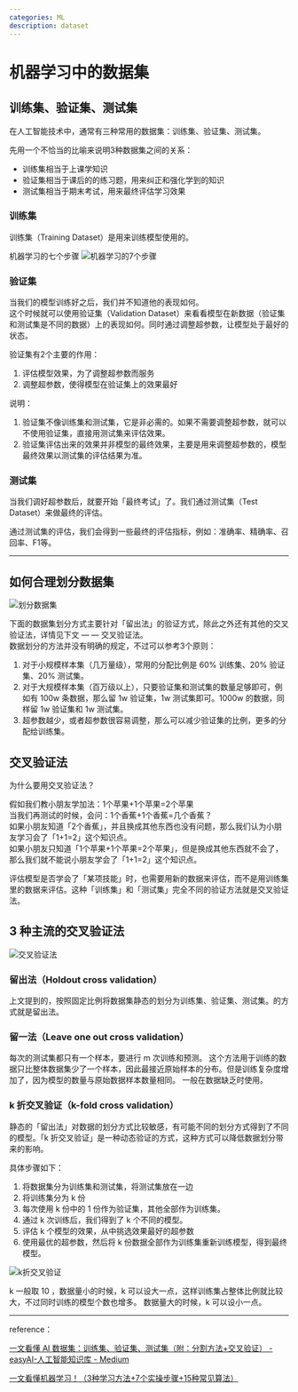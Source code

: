 ```yaml
---
categories: ML
description: dataset
---
```


# 机器学习中的数据集

## 训练集、验证集、测试集

在人工智能技术中，通常有三种常用的数据集：训练集、验证集、测试集。

先用一个不恰当的比喻来说明3种数据集之间的关系：

- 训练集相当于上课学知识
- 验证集相当于课后的的练习题，用来纠正和强化学到的知识
- 测试集相当于期末考试，用来最终评估学习效果

### 训练集

训练集（Training Dataset）是用来训练模型使用的。

机器学习的七个步骤
![机器学习的7个步骤](https://miro.medium.com/max/1400/0*mf-atTScFpQFQJbL.png)

### 验证集

当我们的模型训练好之后，我们并不知道他的表现如何。  
这个时候就可以使用验证集（Validation Dataset）来看看模型在新数据（验证集和测试集是不同的数据）上的表现如何。同时通过调整超参数，让模型处于最好的状态。

验证集有2个主要的作用：

1. 评估模型效果，为了调整超参数而服务
2. 调整超参数，使得模型在验证集上的效果最好

说明：

1. 验证集不像训练集和测试集，它是非必需的。如果不需要调整超参数，就可以不使用验证集，直接用测试集来评估效果。
2. 验证集评估出来的效果并非模型的最终效果，主要是用来调整超参数的，模型最终效果以测试集的评估结果为准。

### 测试集

当我们调好超参数后，就要开始「最终考试」了。我们通过测试集（Test Dataset）来做最终的评估。

通过测试集的评估，我们会得到一些最终的评估指标，例如：准确率、精确率、召回率、F1等。

---

## 如何合理划分数据集

![划分数据集](https://miro.medium.com/max/1400/0*PDq_o_lXUBgj-FWy.png)

下面的数据集划分方式主要针对「留出法」的验证方式，除此之外还有其他的交叉验证法，详情见下文 — — 交叉验证法。  
数据划分的方法并没有明确的规定，不过可以参考3个原则：

1. 对于小规模样本集（几万量级），常用的分配比例是 60% 训练集、20% 验证集、20% 测试集。
2. 对于大规模样本集（百万级以上），只要验证集和测试集的数量足够即可，例如有 100w 条数据，那么留 1w 验证集，1w 测试集即可。1000w 的数据，同样留 1w 验证集和 1w 测试集。
3. 超参数越少，或者超参数很容易调整，那么可以减少验证集的比例，更多的分配给训练集。

## 交叉验证法

为什么要用交叉验证法？

假如我们教小朋友学加法：1个苹果+1个苹果=2个苹果  
当我们再测试的时候，会问：1个香蕉+1个香蕉=几个香蕉？  
如果小朋友知道「2个香蕉」，并且换成其他东西也没有问题，那么我们认为小朋友学习会了「1+1=2」这个知识点。  
如果小朋友只知道「1个苹果+1个苹果=2个苹果」，但是换成其他东西就不会了，那么我们就不能说小朋友学会了「1+1=2」这个知识点。

评估模型是否学会了「某项技能」时，也需要用新的数据来评估，而不是用训练集里的数据来评估。这种「训练集」和「测试集」完全不同的验证方法就是交叉验证法。  

## 3 种主流的交叉验证法

![交叉验证法](https://miro.medium.com/max/1400/0*4bJcC94PwSNE-WEG.png)

### 留出法（Holdout cross validation）

上文提到的，按照固定比例将数据集静态的划分为训练集、验证集、测试集。的方式就是留出法。

### 留一法（Leave one out cross validation）

每次的测试集都只有一个样本，要进行 m 次训练和预测。 这个方法用于训练的数据只比整体数据集少了一个样本，因此最接近原始样本的分布。但是训练复杂度增加了，因为模型的数量与原始数据样本数量相同。 一般在数据缺乏时使用。

### k 折交叉验证（k-fold cross validation）

静态的「留出法」对数据的划分方式比较敏感，有可能不同的划分方式得到了不同的模型。「k 折交叉验证」是一种动态验证的方式，这种方式可以降低数据划分带来的影响。

具体步骤如下：

1. 将数据集分为训练集和测试集，将测试集放在一边
2. 将训练集分为 k 份
3. 每次使用 k 份中的 1 份作为验证集，其他全部作为训练集。
4. 通过 k 次训练后，我们得到了 k 个不同的模型。
5. 评估 k 个模型的效果，从中挑选效果最好的超参数
6. 使用最优的超参数，然后将 k 份数据全部作为训练集重新训练模型，得到最终模型。

![k折交叉验证](https://miro.medium.com/max/1400/0*Tkli0USuUcWbOQTC.png)

k 一般取 10 ，数据量小的时候，k 可以设大一点，这样训练集占整体比例就比较大，不过同时训练的模型个数也增多。 数据量大的时候，k 可以设小一点。

---

reference：

[一文看懂 AI 数据集：训练集、验证集、测试集（附：分割方法+交叉验证） - easyAI-人工智能知识库 - Medium](https://medium.com/@pkqiang49/%E4%B8%80%E6%96%87%E7%9C%8B%E6%87%82-ai-%E6%95%B0%E6%8D%AE%E9%9B%86-%E8%AE%AD%E7%BB%83%E9%9B%86-%E9%AA%8C%E8%AF%81%E9%9B%86-%E6%B5%8B%E8%AF%95%E9%9B%86-%E9%99%84-%E5%88%86%E5%89%B2%E6%96%B9%E6%B3%95-%E4%BA%A4%E5%8F%89%E9%AA%8C%E8%AF%81-9b3afd37fd58)

[一文看懂机器学习！（3种学习方法+7个实操步骤+15种常见算法）](https://easyai.tech/ai-definition/machine-learning/)
